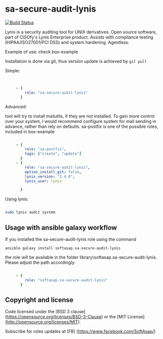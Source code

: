 sa-secure-audit-lynis
=====================
[![Build Status](https://travis-ci.org/softasap/sa-secure-audit-lynis.svg?branch=master)](https://travis-ci.org/softasap/sa-secure-audit-lynis)

Lynis is a security auditing tool for UNIX derivatives. Open source software, part of CISOfy's Lynis Enterprise product.  Assists with compliance testing (HIPAA/ISO27001/PCI DSS) and system hardening. Agentless.

Example of use: check box-example

Installation is done via git, thus version update is achieved by `git pull`

Simple:

```YAML


     - {
         role: "sa-secure-audit-lynis"
       }

```


Advanced:

tool will try to install mailutils, if they are not installed. To gain more control over your system,
I would recommend configure system for mail sending in advance, rather than rely on defaults.
sa-postfix is one of the possible roles, included in box-example

```YAML

     - {
         role: "sa-postfix",
         tags: ["create", "update"]
       }
     - {
         role: "sa-secure-audit-lynis",
         option_install_git: false,
         lynis_version: "2.4.0",
         lynis_user: lynis

       }


```

Using lynis:

```bash

sudo lynis audit system

```


Usage with ansible galaxy workflow
----------------------------------

If you installed the sa-secure-audit-lynis role using the command


`
   ansible galaxy install softasap.sa-secure-audit-lynis
`

the role will be available in the folder library\softasap.sa-secure-audit-lynis.
Please adjust the path accordingly.

```YAML

     - {
         role: "softasap.sa-secure-audit-lynis"
       }

```


Copyright and license
---------------------

Code licensed under the [BSD 3 clause] (https://opensource.org/licenses/BSD-3-Clause) or the [MIT License] (http://opensource.org/licenses/MIT).

Subscribe for roles updates at [FB] (https://www.facebook.com/SoftAsap/)
